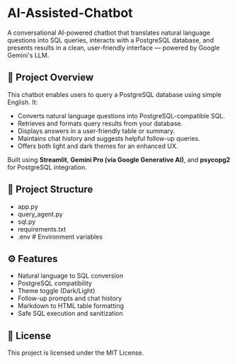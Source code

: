 # AI-Assisted-Chatbot

A conversational AI-powered chatbot that translates natural language questions into SQL queries, interacts with a PostgreSQL database, and presents results in a clean, user-friendly interface — powered by Google Gemini's LLM.


## 🧠 Project Overview

This chatbot enables users to query a PostgreSQL database using simple English. It:
- Converts natural language questions into PostgreSQL-compatible SQL.
- Retrieves and formats query results from your database.
- Displays answers in a user-friendly table or summary.
- Maintains chat history and suggests helpful follow-up queries.
- Offers both light and dark themes for an enhanced UX.

Built using **Streamlit**, **Gemini Pro (via Google Generative AI)**, and **psycopg2** for PostgreSQL integration.


## 📁 Project Structure

- app.py
- query_agent.py
- sql.py
- requirements.txt
- .env # Environment variables


## ⚙️ Features
- Natural language to SQL conversion
- PostgreSQL compatibility
- Theme toggle (Dark/Light)
- Follow-up prompts and chat history
- Markdown to HTML table formatting
- Safe SQL execution and sanitization

## 📜 License
This project is licensed under the MIT License.

